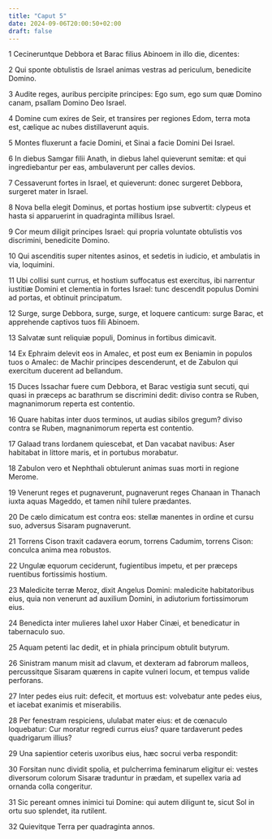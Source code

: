```yaml
---
title: "Caput 5"
date: 2024-09-06T20:00:50+02:00
draft: false
---
```



1 Cecineruntque Debbora et Barac filius Abinoem in illo die, dicentes:

2 Qui sponte obtulistis de Israel animas vestras ad periculum, benedicite Domino.

3 Audite reges, auribus percipite principes: Ego sum, ego sum quæ Domino canam, psallam Domino Deo Israel.

4 Domine cum exires de Seir, et transires per regiones Edom, terra mota est, cælique ac nubes distillaverunt aquis.

5 Montes fluxerunt a facie Domini, et Sinai a facie Domini Dei Israel.

6 In diebus Samgar filii Anath, in diebus Iahel quieverunt semitæ: et qui ingrediebantur per eas, ambulaverunt per calles devios.

7 Cessaverunt fortes in Israel, et quieverunt: donec surgeret Debbora, surgeret mater in Israel.

8 Nova bella elegit Dominus, et portas hostium ipse subvertit: clypeus et hasta si apparuerint in quadraginta millibus Israel.

9 Cor meum diligit principes Israel: qui propria voluntate obtulistis vos discrimini, benedicite Domino.

10 Qui ascenditis super nitentes asinos, et sedetis in iudicio, et ambulatis in via, loquimini.

11 Ubi collisi sunt currus, et hostium suffocatus est exercitus, ibi narrentur iustitiæ Domini et clementia in fortes Israel: tunc descendit populus Domini ad portas, et obtinuit principatum.

12 Surge, surge Debbora, surge, surge, et loquere canticum: surge Barac, et apprehende captivos tuos fili Abinoem.

13 Salvatæ sunt reliquiæ populi, Dominus in fortibus dimicavit.

14 Ex Ephraim delevit eos in Amalec, et post eum ex Beniamin in populos tuos o Amalec: de Machir principes descenderunt, et de Zabulon qui exercitum ducerent ad bellandum.

15 Duces Issachar fuere cum Debbora, et Barac vestigia sunt secuti, qui quasi in præceps ac barathrum se discrimini dedit: diviso contra se Ruben, magnanimorum reperta est contentio.

16 Quare habitas inter duos terminos, ut audias sibilos gregum? diviso contra se Ruben, magnanimorum reperta est contentio.

17 Galaad trans Iordanem quiescebat, et Dan vacabat navibus: Aser habitabat in littore maris, et in portubus morabatur.

18 Zabulon vero et Nephthali obtulerunt animas suas morti in regione Merome.

19 Venerunt reges et pugnaverunt, pugnaverunt reges Chanaan in Thanach iuxta aquas Mageddo, et tamen nihil tulere prædantes.

20 De cælo dimicatum est contra eos: stellæ manentes in ordine et cursu suo, adversus Sisaram pugnaverunt.

21 Torrens Cison traxit cadavera eorum, torrens Cadumim, torrens Cison: conculca anima mea robustos.

22 Ungulæ equorum ceciderunt, fugientibus impetu, et per præceps ruentibus fortissimis hostium.

23 Maledicite terræ Meroz, dixit Angelus Domini: maledicite habitatoribus eius, quia non venerunt ad auxilium Domini, in adiutorium fortissimorum eius.

24 Benedicta inter mulieres Iahel uxor Haber Cinæi, et benedicatur in tabernaculo suo.

25 Aquam petenti lac dedit, et in phiala principum obtulit butyrum.

26 Sinistram manum misit ad clavum, et dexteram ad fabrorum malleos, percussitque Sisaram quærens in capite vulneri locum, et tempus valide perforans.

27 Inter pedes eius ruit: defecit, et mortuus est: volvebatur ante pedes eius, et iacebat exanimis et miserabilis.

28 Per fenestram respiciens, ululabat mater eius: et de cœnaculo loquebatur: Cur moratur regredi currus eius? quare tardaverunt pedes quadrigarum illius?

29 Una sapientior ceteris uxoribus eius, hæc socrui verba respondit:

30 Forsitan nunc dividit spolia, et pulcherrima feminarum eligitur ei: vestes diversorum colorum Sisaræ traduntur in prædam, et supellex varia ad ornanda colla congeritur.

31 Sic pereant omnes inimici tui Domine: qui autem diligunt te, sicut Sol in ortu suo splendet, ita rutilent.

32 Quievitque Terra per quadraginta annos.

